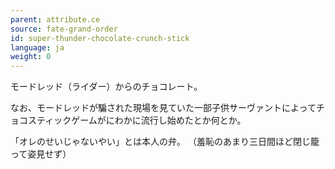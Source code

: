 ```yaml
---
parent: attribute.ce
source: fate-grand-order
id: super-thunder-chocolate-crunch-stick
language: ja
weight: 0
---
```


モードレッド（ライダー）からのチョコレート。

なお、モードレッドが騙された現場を見ていた一部子供サーヴァントによってチョコスティックゲームがにわかに流行し始めたとか何とか。

「オレのせいじゃないやい」とは本人の弁。
（羞恥のあまり三日間ほど閉じ籠って姿見せず）
